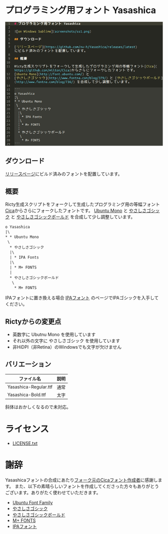 # プログラミング用フォント Yasashica

![on Windows Sublime](screenshots/ss1.png)

## ダウンロード

[リリースページ](https://github.com/nv-h/Yasashica/releases/latest)にビルド済みのフォントを配置しています。

## 概要

Ricty生成スクリプトをフォークして生成したプログラミング用の等幅フォント[Cica](https://github.com/miiton/Cica)からさらにフォークしたフォントです。
[Ubuntu Mono](http://font.ubuntu.com/) と
[やさしさゴシック](http://www.fontna.com/blog/379/) と [やさしさゴシックボールド](http://www.fontna.com/blog/736/) を合成して少し調整しています。

```
o Yasashica
|\
* * Ubuntu Mono
 \
  * やさしさゴシック
  |\
  | * IPA Fonts
  |\
  | * M+ FONTS
  |
  * やさしさゴシックボールド
   \
    * M+ FONTS
```

IPAフォントに置き換える場合 [IPAフォント](http://ossipedia.ipa.go.jp/ipafont/index.html) のページでIPAゴシックを入手してください。

## Rictyからの変更点

* 英数字に Ubutnu Mono を使用しています
* それ以外の文字に やさしさゴシック を使用しています
* 非HiDPI（非Retina）のWindowsでも文字が欠けません


## バリエーション

| ファイル名                  | 説明     |
| ----                        | ----     |
| Yasashica-Regular.ttf       | 通常     |
| Yasashica-Bold.ttf          | 太字     |

斜体はおかしくなるので未対応。

# ライセンス

* [LICENSE.txt](LICENSE.txt)

# 謝辞

Yasashicaフォントの合成にあたり[フォーク元のCicaフォント作成者](https://github.com/miiton)に感謝します。
また、以下の素晴らしいフォントを作成してくださった方々もありがとうございます。ありがたく使わせていただきます。

- [Ubuntu Font Family](http://font.ubuntu.com/)
- [やさしさゴシック](http://www.fontna.com/blog/379/)
- [やさしさゴシックボールド](http://www.fontna.com/blog/736/)
- [M\+ FONTS](https://mplus-fonts.osdn.jp/)
- [IPAフォント](http://ossipedia.ipa.go.jp/ipafont/index.html)